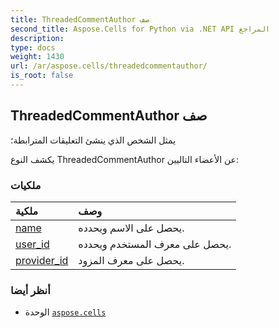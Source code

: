 ```yaml
---
title: ThreadedCommentAuthor صف
second_title: Aspose.Cells for Python via .NET API المراجع
description:
type: docs
weight: 1430
url: /ar/aspose.cells/threadedcommentauthor/
is_root: false
---
```

##  ThreadedCommentAuthor صف
يمثل الشخص الذي ينشئ التعليقات المترابطة؛



يكشف النوع ThreadedCommentAuthor عن الأعضاء التاليين:

###  ملكيات
| ملكية| وصف|
| :- | :- |
| [name](/cells/python-net/ar/aspose.cells/threadedcommentauthor/name) | يحصل على الاسم ويحدده.|
| [user_id](/cells/python-net/ar/aspose.cells/threadedcommentauthor/user_id) | يحصل على معرف المستخدم ويحدده.|
| [provider_id](/cells/python-net/ar/aspose.cells/threadedcommentauthor/provider_id) | يحصل على معرف المزود.|



###  أنظر أيضا
* الوحدة [`aspose.cells`](..)
